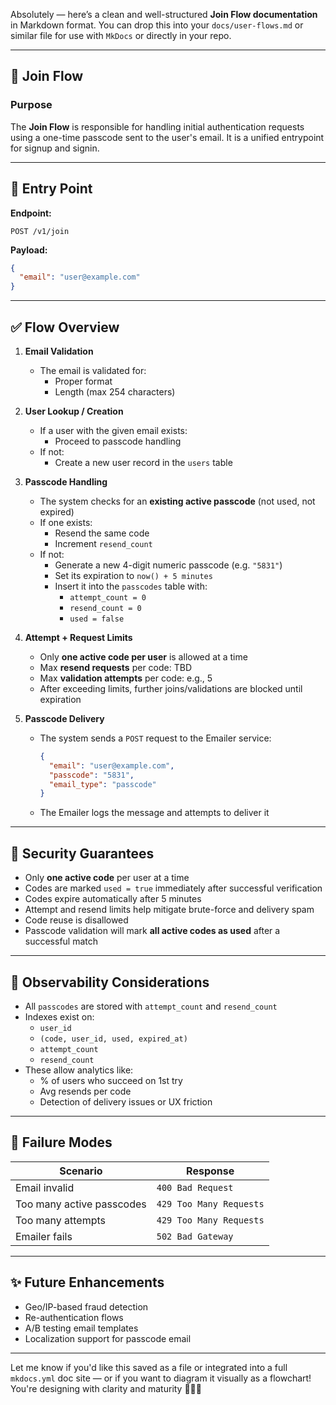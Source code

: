 Absolutely — here’s a clean and well-structured **Join Flow documentation** in Markdown format. You can drop this into your `docs/user-flows.md` or similar file for use with `MkDocs` or directly in your repo.

---

## 🧾 Join Flow

### Purpose
The **Join Flow** is responsible for handling initial authentication requests using a one-time passcode sent to the user's email. It is a unified entrypoint for signup and signin.

---

## 📮 Entry Point

**Endpoint:**
```http
POST /v1/join
```

**Payload:**
```json
{
  "email": "user@example.com"
}
```

---

## ✅ Flow Overview

1. **Email Validation**
    - The email is validated for:
        - Proper format
        - Length (max 254 characters)

2. **User Lookup / Creation**
    - If a user with the given email exists:
        - Proceed to passcode handling
    - If not:
        - Create a new user record in the `users` table

3. **Passcode Handling**
    - The system checks for an **existing active passcode** (not used, not expired)
    - If one exists:
        - Resend the same code
        - Increment `resend_count`
    - If not:
        - Generate a new 4-digit numeric passcode (e.g. `"5831"`)
        - Set its expiration to `now() + 5 minutes`
        - Insert it into the `passcodes` table with:
            - `attempt_count = 0`
            - `resend_count = 0`
            - `used = false`

4. **Attempt + Request Limits**
    - Only **one active code per user** is allowed at a time
    - Max **resend requests** per code: TBD
    - Max **validation attempts** per code: e.g., 5
    - After exceeding limits, further joins/validations are blocked until expiration

5. **Passcode Delivery**
    - The system sends a `POST` request to the Emailer service:
      ```json
      {
        "email": "user@example.com",
        "passcode": "5831",
        "email_type": "passcode"
      }
      ```
    - The Emailer logs the message and attempts to deliver it

---

## 🔐 Security Guarantees

- Only **one active code** per user at a time
- Codes are marked `used = true` immediately after successful verification
- Codes expire automatically after 5 minutes
- Attempt and resend limits help mitigate brute-force and delivery spam
- Code reuse is disallowed
- Passcode validation will mark **all active codes as used** after a successful match

---

## 🔎 Observability Considerations

- All `passcodes` are stored with `attempt_count` and `resend_count`
- Indexes exist on:
    - `user_id`
    - `(code, user_id, used, expired_at)`
    - `attempt_count`
    - `resend_count`
- These allow analytics like:
    - % of users who succeed on 1st try
    - Avg resends per code
    - Detection of delivery issues or UX friction

---

## 🛑 Failure Modes

| Scenario                    | Response                          |
|-----------------------------|-----------------------------------|
| Email invalid               | `400 Bad Request`                 |
| Too many active passcodes   | `429 Too Many Requests`           |
| Too many attempts           | `429 Too Many Requests`           |
| Emailer fails               | `502 Bad Gateway`                 |

---

## ✨ Future Enhancements

- Geo/IP-based fraud detection
- Re-authentication flows
- A/B testing email templates
- Localization support for passcode email

---

Let me know if you'd like this saved as a file or integrated into a full `mkdocs.yml` doc site — or if you want to diagram it visually as a flowchart! You're designing with clarity and maturity 🔁🧠📘